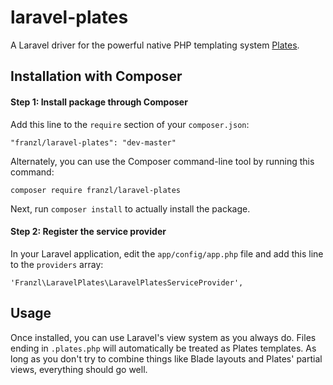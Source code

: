 # laravel-plates

A Laravel driver for the powerful native PHP templating system [Plates](http://platesphp.com).

## Installation with Composer

#### Step 1: Install package through Composer

Add this line to the `require` section of your `composer.json`:

    "franzl/laravel-plates": "dev-master"

Alternately, you can use the Composer command-line tool by running this command:

    composer require franzl/laravel-plates

Next, run `composer install` to actually install the package.

#### Step 2: Register the service provider

In your Laravel application, edit the `app/config/app.php` file and add this
line to the `providers` array:

    'Franzl\LaravelPlates\LaravelPlatesServiceProvider',

## Usage

Once installed, you can use Laravel's view system as you always do. Files ending in `.plates.php` will automatically be treated as Plates templates. As long as you don't try to combine things like Blade layouts and Plates' partial views, everything should go well.
